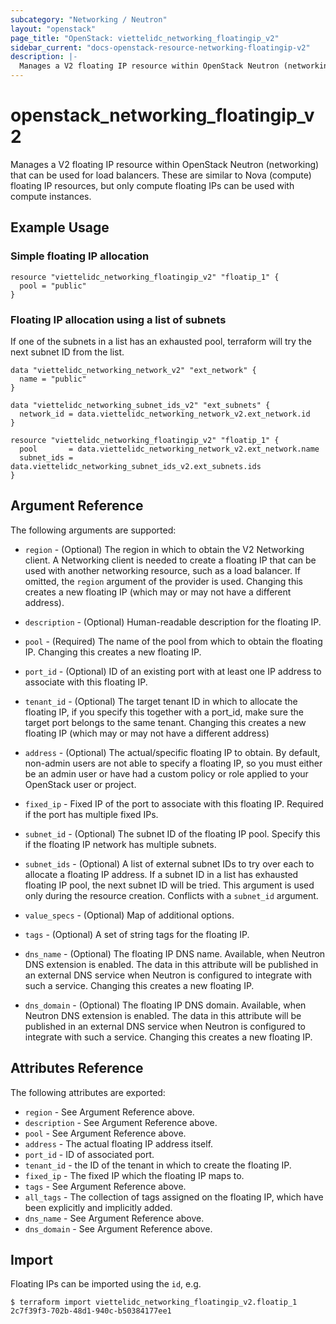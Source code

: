 ```yaml
---
subcategory: "Networking / Neutron"
layout: "openstack"
page_title: "OpenStack: viettelidc_networking_floatingip_v2"
sidebar_current: "docs-openstack-resource-networking-floatingip-v2"
description: |-
  Manages a V2 floating IP resource within OpenStack Neutron (networking).
---
```


# openstack\_networking\_floatingip\_v2

Manages a V2 floating IP resource within OpenStack Neutron (networking)
that can be used for load balancers.
These are similar to Nova (compute) floating IP resources,
but only compute floating IPs can be used with compute instances.

## Example Usage

### Simple floating IP allocation

```hcl
resource "viettelidc_networking_floatingip_v2" "floatip_1" {
  pool = "public"
}
```

### Floating IP allocation using a list of subnets

If one of the subnets in a list has an exhausted pool, terraform will try the
next subnet ID from the list.

```hcl
data "viettelidc_networking_network_v2" "ext_network" {
  name = "public"
}

data "viettelidc_networking_subnet_ids_v2" "ext_subnets" {
  network_id = data.viettelidc_networking_network_v2.ext_network.id
}

resource "viettelidc_networking_floatingip_v2" "floatip_1" {
  pool       = data.viettelidc_networking_network_v2.ext_network.name
  subnet_ids = data.viettelidc_networking_subnet_ids_v2.ext_subnets.ids
}
```

## Argument Reference

The following arguments are supported:

* `region` - (Optional) The region in which to obtain the V2 Networking client.
  A Networking client is needed to create a floating IP that can be used with
  another networking resource, such as a load balancer. If omitted, the
  `region` argument of the provider is used. Changing this creates a new
  floating IP (which may or may not have a different address).

* `description` - (Optional) Human-readable description for the floating IP.

* `pool` - (Required) The name of the pool from which to obtain the floating
  IP. Changing this creates a new floating IP.

* `port_id` - (Optional) ID of an existing port with at least one IP address to
  associate with this floating IP.

* `tenant_id` - (Optional) The target tenant ID in which to allocate the floating
  IP, if you specify this together with a port_id, make sure the target port
  belongs to the same tenant. Changing this creates a new floating IP (which
  may or may not have a different address)

* `address` - (Optional) The actual/specific floating IP to obtain. By default,
  non-admin users are not able to specify a floating IP, so you must either be
  an admin user or have had a custom policy or role applied to your OpenStack
  user or project.

* `fixed_ip` - Fixed IP of the port to associate with this floating IP. Required if
  the port has multiple fixed IPs.

* `subnet_id` - (Optional) The subnet ID of the floating IP pool. Specify this if
  the floating IP network has multiple subnets.

* `subnet_ids` - (Optional) A list of external subnet IDs to try over each to
  allocate a floating IP address. If a subnet ID in a list has exhausted
  floating IP pool, the next subnet ID will be tried. This argument is used only
  during the resource creation. Conflicts with a `subnet_id` argument.

* `value_specs` - (Optional) Map of additional options.

* `tags` - (Optional) A set of string tags for the floating IP.

* `dns_name` - (Optional) The floating IP DNS name. Available, when Neutron DNS
  extension is enabled. The data in this attribute will be published in an
  external DNS service when Neutron is configured to integrate with such a
  service. Changing this creates a new floating IP.

* `dns_domain` - (Optional) The floating IP DNS domain. Available, when Neutron
  DNS extension is enabled. The data in this attribute will be published in an
  external DNS service when Neutron is configured to integrate with such a
  service. Changing this creates a new floating IP.

## Attributes Reference

The following attributes are exported:

* `region` - See Argument Reference above.
* `description` - See Argument Reference above.
* `pool` - See Argument Reference above.
* `address` - The actual floating IP address itself.
* `port_id` - ID of associated port.
* `tenant_id` - the ID of the tenant in which to create the floating IP.
* `fixed_ip` - The fixed IP which the floating IP maps to.
* `tags` - See Argument Reference above.
* `all_tags` - The collection of tags assigned on the floating IP, which have
  been explicitly and implicitly added.
* `dns_name` - See Argument Reference above.
* `dns_domain` - See Argument Reference above.

## Import

Floating IPs can be imported using the `id`, e.g.

```
$ terraform import viettelidc_networking_floatingip_v2.floatip_1 2c7f39f3-702b-48d1-940c-b50384177ee1
```
